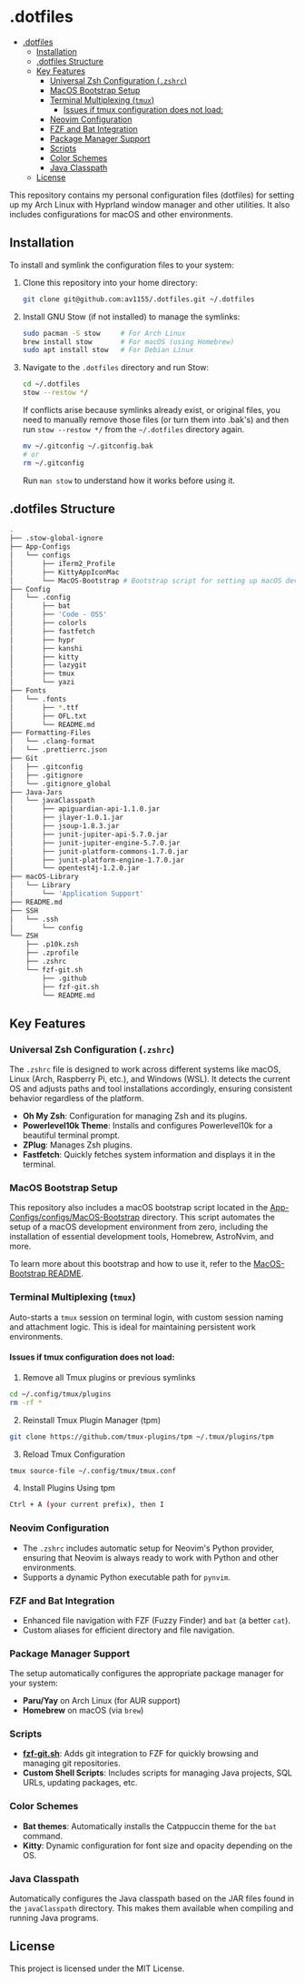 # .dotfiles

<!--toc:start-->

-   [.dotfiles](#dotfiles)
    -   [Installation](#installation)
    -   [.dotfiles Structure](#dotfiles-structure)
    -   [Key Features](#key-features)
        -   [Universal Zsh Configuration (`.zshrc`)](#universal-zsh-configuration-zshrc)
        -   [MacOS Bootstrap Setup](#macos-bootstrap-setup)
        -   [Terminal Multiplexing (`tmux`)](#terminal-multiplexing-tmux)
            -   [Issues if tmux configuration does not load:](#issues-if-tmux-configuration-does-not-load)
        -   [Neovim Configuration](#neovim-configuration)
        -   [FZF and Bat Integration](#fzf-and-bat-integration)
        -   [Package Manager Support](#package-manager-support)
        -   [Scripts](#scripts)
        -   [Color Schemes](#color-schemes)
        -   [Java Classpath](#java-classpath)
    -   [License](#license)
    <!--toc:end-->

This repository contains my personal configuration files (dotfiles) for setting up my Arch Linux with Hyprland window manager and other utilities. It also includes configurations for macOS and other environments.

## Installation

To install and symlink the configuration files to your system:

1. Clone this repository into your home directory:

    ```bash
    git clone git@github.com:av1155/.dotfiles.git ~/.dotfiles
    ```

2. Install GNU Stow (if not installed) to manage the symlinks:

    ```bash
    sudo pacman -S stow     # For Arch Linux
    brew install stow       # For macOS (using Homebrew)
    sudo apt install stow   # For Debian Linux
    ```

3. Navigate to the `.dotfiles` directory and run Stow:

    ```bash
    cd ~/.dotfiles
    stow --restow */
    ```

    If conflicts arise because symlinks already exist, or original files, you need to manually remove those files (or turn them into .bak's) and then run `stow --restow */` from the `~/.dotfiles` directory again.

    ```bash
    mv ~/.gitconfig ~/.gitconfig.bak
    # or
    rm ~/.gitconfig
    ```

    Run `man stow` to understand how it works before using it.

## .dotfiles Structure

```bash
.
├── .stow-global-ignore
├── App-Configs
│   └── configs
│       ├── iTerm2_Profile
│       ├── KittyAppIconMac
│       └── MacOS-Bootstrap # Bootstrap script for setting up macOS development environment
├── Config
│   └── .config
│       ├── bat
│       ├── 'Code - OSS'
│       ├── colorls
│       ├── fastfetch
│       ├── hypr
│       ├── kanshi
│       ├── kitty
│       ├── lazygit
│       ├── tmux
│       └── yazi
├── Fonts
│   └── .fonts
│       ├── *.ttf
│       ├── OFL.txt
│       └── README.md
├── Formatting-Files
│   └── .clang-format
│   └── .prettierrc.json
├── Git
│   ├── .gitconfig
│   ├── .gitignore
│   └── .gitignore_global
├── Java-Jars
│   └── javaClasspath
│       ├── apiguardian-api-1.1.0.jar
│       ├── jlayer-1.0.1.jar
│       ├── jsoup-1.8.3.jar
│       ├── junit-jupiter-api-5.7.0.jar
│       ├── junit-jupiter-engine-5.7.0.jar
│       ├── junit-platform-commons-1.7.0.jar
│       ├── junit-platform-engine-1.7.0.jar
│       └── opentest4j-1.2.0.jar
├── macOS-Library
│   └── Library
│       └── 'Application Support'
├── README.md
├── SSH
│   └── .ssh
│       └── config
└── ZSH
    ├── .p10k.zsh
    ├── .zprofile
    ├── .zshrc
    └── fzf-git.sh
        ├── .github
        ├── fzf-git.sh
        └── README.md
```

## Key Features

### Universal Zsh Configuration (`.zshrc`)

The `.zshrc` file is designed to work across different systems like macOS, Linux (Arch, Raspberry Pi, etc.), and Windows (WSL). It detects the current OS and adjusts paths and tool installations accordingly, ensuring consistent behavior regardless of the platform.

-   **Oh My Zsh**: Configuration for managing Zsh and its plugins.
-   **Powerlevel10k Theme**: Installs and configures Powerlevel10k for a beautiful terminal prompt.
-   **ZPlug**: Manages Zsh plugins.
-   **Fastfetch**: Quickly fetches system information and displays it in the terminal.

### MacOS Bootstrap Setup

This repository also includes a macOS bootstrap script located in the [App-Configs/configs/MacOS-Bootstrap](App-Configs/configs/MacOS-Bootstrap/mac_bootstrap.zsh) directory. This script automates the setup of a macOS development environment from zero, including the installation of essential development tools, Homebrew, AstroNvim, and more.

To learn more about this bootstrap and how to use it, refer to the [MacOS-Bootstrap README](App-Configs/configs/MacOS-Bootstrap/README.md).

### Terminal Multiplexing (`tmux`)

Auto-starts a `tmux` session on terminal login, with custom session naming and attachment logic. This is ideal for maintaining persistent work environments.

#### Issues if tmux configuration does not load:

1. Remove all Tmux plugins or previous symlinks

```bash
cd ~/.config/tmux/plugins
rm -rf *
```

2. Reinstall Tmux Plugin Manager (tpm)

```bash
git clone https://github.com/tmux-plugins/tpm ~/.tmux/plugins/tpm
```

3. Reload Tmux Configuration

```bash
tmux source-file ~/.config/tmux/tmux.conf
```

4. Install Plugins Using tpm

```bash
Ctrl + A (your current prefix), then I
```

### Neovim Configuration

-   The `.zshrc` includes automatic setup for Neovim's Python provider, ensuring that Neovim is always ready to work with Python and other environments.
-   Supports a dynamic Python executable path for `pynvim`.

### FZF and Bat Integration

-   Enhanced file navigation with FZF (Fuzzy Finder) and `bat` (a better `cat`).
-   Custom aliases for efficient directory and file navigation.

### Package Manager Support

The setup automatically configures the appropriate package manager for your system:

-   **Paru/Yay** on Arch Linux (for AUR support)
-   **Homebrew** on macOS (via `brew`)

### Scripts

-   **[fzf-git.sh](https://github.com/junegunn/fzf-git.sh)**: Adds git integration to FZF for quickly browsing and managing git repositories.
-   **Custom Shell Scripts**: Includes scripts for managing Java projects, SQL URLs, updating packages, etc.

### Color Schemes

-   **Bat themes**: Automatically installs the Catppuccin theme for the `bat` command.
-   **Kitty**: Dynamic configuration for font size and opacity depending on the OS.

### Java Classpath

Automatically configures the Java classpath based on the JAR files found in the `javaClasspath` directory. This makes them available when compiling and running Java programs.

## License

This project is licensed under the MIT License.

